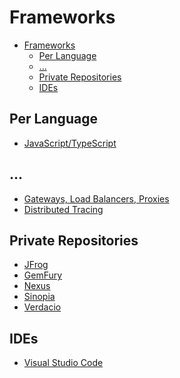 # Frameworks

<!-- TOC -->

- [Frameworks](#frameworks)
  - [Per Language](#per-language)
  - [...](#)
  - [Private Repositories](#private-repositories)
  - [IDEs](#ides)

<!-- /TOC -->

## Per Language

<!-- * [JavaScript/TypeScript](lang/javascript.md) -->
* [JavaScript/TypeScript](lang/js.md)

## ...

* [Gateways, Load Balancers, Proxies](gws-lbs-proxies.md)
* [Distributed Tracing](distributed-tracing.md)


## Private Repositories

* [JFrog](https://jfrog.com/)
* [GemFury](https://gemfury.com)
* [Nexus](https://www.sonatype.com/product-nexus-repository)
* [Sinopia](https://github.com/rlidwka/sinopia)
* [Verdacio](https://verdaccio.org)


## IDEs

* [Visual Studio Code](ides/vscode.md)

<!-- https://readthedocs.org/
https://keepachangelog.com/en/1.0.0/

https://smallpdf.com/word-to-pdf

https://sethrobertson.github.io/GitFixUm/fixup.html -->

<!-- https://multipass.run/ -->